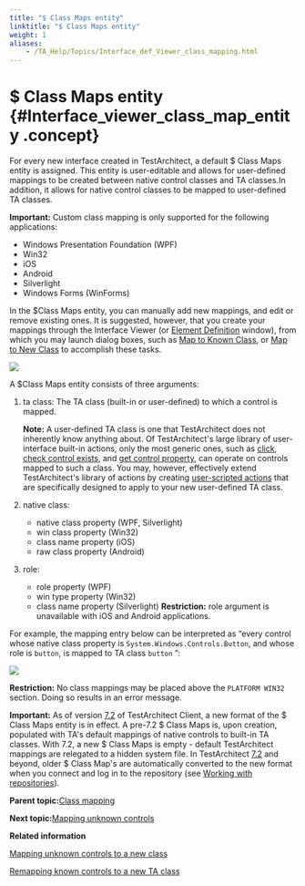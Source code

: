 ```yaml
--- 
title: "$ Class Maps entity"
linktitle: "$ Class Maps entity"
weight: 1
aliases: 
    - /TA_Help/Topics/Interface_def_Viewer_class_mapping.html
---
```

# $ Class Maps entity {#Interface_viewer_class_map_entity .concept}

For every new interface created in TestArchitect, a default $ Class Maps entity is assigned. This entity is user-editable and allows for user-defined mappings to be created between native control classes and TA classes.In addition, it allows for native control classes to be mapped to user-defined TA classes.

**Important:** Custom class mapping is only supported for the following applications:

-   Windows Presentation Foundation \(WPF\)
-   Win32
-   iOS
-   Android
-   Silverlight
-   Windows Forms \(WinForms\)

In the $Class Maps entity, you can manually add new mappings, and edit or remove existing ones. It is suggested, however, that you create your mappings through the Interface Viewer \(or [Element Definition](Interface_def_client_interface_tool_identify.html) window\), from which you may launch dialog boxes, such as [Map to Known Class](Mapping_unknown_controls_to_known_class.html), or [Map to New Class](Mapping_unknown_controls_to_new_class.html) to accomplish these tasks.

![](../Images/Class_maps_entity.png)

A $Class Maps entity consists of three arguments:

1.  ta class: The TA class \(built-in or user-defined\) to which a control is mapped.

    **Note:** A user-defined TA class is one that TestArchitect does not inherently know anything about. Of TestArchitect's large library of user-interface built-in actions, only the most generic ones, such as [click](../../TA_Automation/Topics/bia_click.html), [check control exists](../../TA_Automation/Topics/bia_check_control_exists.html), and [get control property](../../TA_Automation/Topics/bia_get_control_property.html), can operate on controls mapped to such a class. You may, however, effectively extend TestArchitect's library of actions by creating [user-scripted actions](../../TA_Tutorials/Topics/Understanding_harnesses.html) that are specifically designed to apply to your new user-defined TA class.

2.  native class:
    -   native class property \(WPF, Silverlight\)
    -   win class property \(Win32\)
    -   class name property \(iOS\)
    -   raw class property \(Android\)
3.  role:

    -   role property \(WPF\)
    -   win type property \(Win32\)
    -   class name property \(Silverlight\)
    **Restriction:** role argument is unavailable with iOS and Android applications.


For example, the mapping entry below can be interpreted as “every control whose native class property is `System.Windows.Controls.Button`, and whose role is `button`, is mapped to TA class `button` ”:

![](../Images/Class_mapping_example.png)

**Restriction:** No class mappings may be placed above the `PLATFORM WIN32` section. Doing so results in an error message.

**Important:** As of version [7.2](../../TA_ReleaseNotes/DITA_source/Whats_New_7.2.html) of TestArchitect Client, a new format of the $ Class Maps entity is in effect. A pre-7.2 $ Class Maps is, upon creation, populated with TA's default mappings of native controls to built-in TA classes. With 7.2, a new $ Class Maps is empty - default TestArchitect mappings are relegated to a hidden system file. In TestArchitect [7.2](../../TA_ReleaseNotes/DITA_source/Whats_New_7.2.html) and beyond, older $ Class Map's are automatically converted to the new format when you connect and log in to the repository \(see [Working with repositories](Getting_started_overview_working_with_repositories.html)\).

**Parent topic:**[Class mapping](../../TA_Help/Topics/Class_mapping.html)

**Next topic:**[Mapping unknown controls](../../TA_Help/Topics/Mapping_unknown_controls.html)

**Related information**  


[Mapping unknown controls to a new class](../../TA_Help/Topics/Mapping_unknown_controls_to_new_class.html)

[Remapping known controls to a new TA class](../../TA_Help/Topics/Mapping_known_controls_to_new_class.html)

